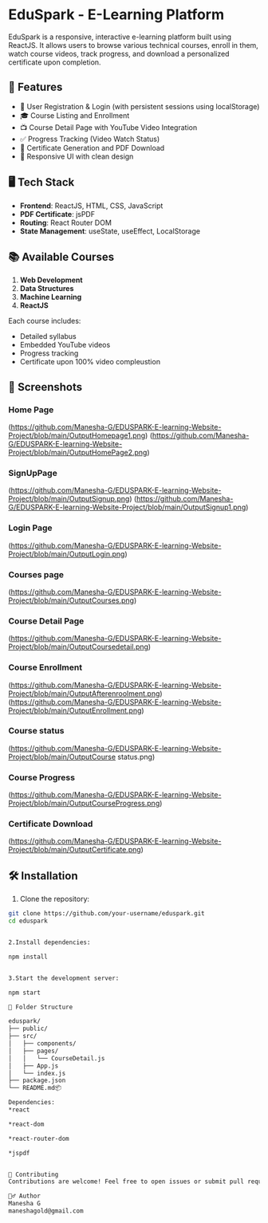 # EduSpark - E-Learning Platform

EduSpark is a responsive, interactive e-learning platform built using ReactJS. It allows users to browse various technical courses, enroll in them, watch course videos, track progress, and download a personalized certificate upon completion.

## 🚀 Features

- 🔐 User Registration & Login (with persistent sessions using localStorage)
- 🎓 Course Listing and Enrollment
- 📺 Course Detail Page with YouTube Video Integration
- ✅ Progress Tracking (Video Watch Status)
- 📜 Certificate Generation and PDF Download
- 📱 Responsive UI with clean design

## 🖥️ Tech Stack

- **Frontend**: ReactJS, HTML, CSS, JavaScript
- **PDF Certificate**: jsPDF
- **Routing**: React Router DOM
- **State Management**: useState, useEffect, LocalStorage

## 📚 Available Courses

1. **Web Development**
2. **Data Structures**
3. **Machine Learning**
4. **ReactJS**

Each course includes:
- Detailed syllabus
- Embedded YouTube videos
- Progress tracking
- Certificate upon 100% video compleustion

## 📸 Screenshots

###  Home Page
(https://github.com/Manesha-G/EDUSPARK-E-learning-Website-Project/blob/main/OutputHomepage1.png)
(https://github.com/Manesha-G/EDUSPARK-E-learning-Website-Project/blob/main/OutputHomePage2.png)

### SignUpPage
(https://github.com/Manesha-G/EDUSPARK-E-learning-Website-Project/blob/main/OutputSignup.png)
(https://github.com/Manesha-G/EDUSPARK-E-learning-Website-Project/blob/main/OutputSignup1.png)

### Login Page
(https://github.com/Manesha-G/EDUSPARK-E-learning-Website-Project/blob/main/OutputLogin.png)

### Courses page
(https://github.com/Manesha-G/EDUSPARK-E-learning-Website-Project/blob/main/OutputCourses.png)

### Course Detail Page
(https://github.com/Manesha-G/EDUSPARK-E-learning-Website-Project/blob/main/OutputCoursedetail.png)

### Course Enrollment
(https://github.com/Manesha-G/EDUSPARK-E-learning-Website-Project/blob/main/OutputAfterenroolment.png)
(https://github.com/Manesha-G/EDUSPARK-E-learning-Website-Project/blob/main/OutputEnrollment.png)

### Course status
(https://github.com/Manesha-G/EDUSPARK-E-learning-Website-Project/blob/main/OutputCourse status.png)

### Course Progress
(https://github.com/Manesha-G/EDUSPARK-E-learning-Website-Project/blob/main/OutputCourseProgress.png)

### Certificate Download
(https://github.com/Manesha-G/EDUSPARK-E-learning-Website-Project/blob/main/OutputCertificate.png)


## 🛠️ Installation

1. Clone the repository:

```bash
git clone https://github.com/your-username/eduspark.git
cd eduspark


2.Install dependencies:

npm install


3.Start the development server:

npm start

📄 Folder Structure

eduspark/
├── public/
├── src/
│   ├── components/
│   ├── pages/
│   │   └── CourseDetail.js
│   ├── App.js
│   └── index.js
├── package.json
└── README.md📦

Dependencies:
*react

*react-dom

*react-router-dom

*jspdf


🤝 Contributing
Contributions are welcome! Feel free to open issues or submit pull requests to improve the platform.

🙋‍♂️ Author
Manesha G
maneshagold@gmail.com





